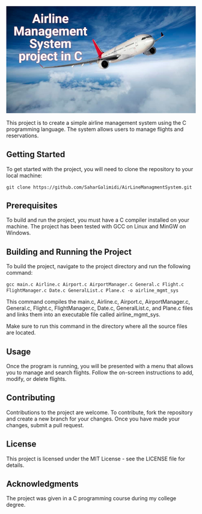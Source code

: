 <img src="https://github.com/SaharGalimidi/AirLineManagmentSystem/blob/main/airline%20image.jpeg" alt="Airline Management System logo">
<p>This project is to create a simple airline management system using the C programming language. The system allows users to manage flights and reservations.</p>

<h2>Getting Started</h2>
<p>To get started with the project, you will need to clone the repository to your local machine:</p>
<pre><code>git clone https://github.com/SaharGalimidi/AirLineManagmentSystem.git</code></pre>

<h2>Prerequisites</h2>
<p>To build and run the project, you must have a C compiler installed on your machine. The project has been tested with GCC on Linux and MinGW on Windows.</p>

<h2>Building and Running the Project</h2>
<p>To build the project, navigate to the project directory and run the following command:</p>
<pre><code>gcc main.c Airline.c Airport.c AirportManager.c General.c Flight.c FlightManager.c Date.c GeneralList.c Plane.c -o airline_mgmt_sys</code></pre>
<p>This command compiles the main.c, Airline.c, Airport.c, AirportManager.c, General.c, Flight.c, FlightManager.c, Date.c, GeneralList.c, and Plane.c files and links them into an executable file called airline_mgmt_sys.</p>

<p>Make sure to run this command in the directory where all the source files are located.</p>

<h2>Usage</h2>
<p>Once the program is running, you will be presented with a menu that allows you to manage and search flights. Follow the on-screen instructions to add, modify, or delete flights.</p>

<h2>Contributing</h2>
<p>Contributions to the project are welcome. To contribute, fork the repository and create a new branch for your changes. Once you have made your changes, submit a pull request.</p>

<h2>License</h2>
<p>This project is licensed under the MIT License - see the LICENSE file for details.</p>

<h2>Acknowledgments</h2>
<p>The project was given in a C programming course during my college degree.</p>
